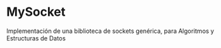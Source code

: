 # MySocket
Implementación de una biblioteca de sockets genérica, para Algoritmos y Estructuras de Datos
